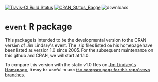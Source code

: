 
[![Travis-CI Build Status](https://travis-ci.org/swihart/event.svg?branch=master)](https://travis-ci.org/swihart/event) [![CRAN\_Status\_Badge](http://www.r-pkg.org/badges/version/event)](https://cran.r-project.org/package=event) ![downloads](http://cranlogs.r-pkg.org/badges/grand-total/event)

<!-- README.md is generated from README.Rmd. Please edit README.Rmd -->
`event` R package
=================

This package is intended to be the developmental version to the CRAN version of [Jim Lindsey's event](http://www.commanster.eu/rcode.html). The .zip files listed on his homepage have been listed as version 1.0 since 2005. For the subsequent maintenance on this github and CRAN, we will start at 1.1.0.

To compare this version with the static v1.0 files on [Jim Lindsey's Homepage](http://www.commanster.eu/rcode.html), it may be useful to use [the compare page for this repo's two branches](https://github.com/swihart/event/compare/jim-lindsey-homepage-version-1.0...master?diff=split&name=master).
